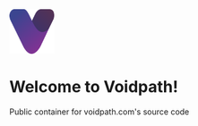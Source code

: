 <a href="https://github.com/github_username/repo_name">
    <img src="assets/logo/logo-color.svg" alt="Logo" width="80" height="80">
</a>

# Welcome to Voidpath!
Public container for voidpath.com's source code